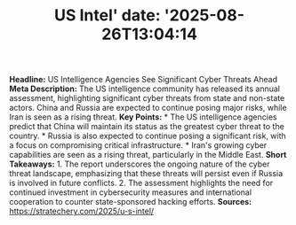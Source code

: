 ﻿---
title: "US Intel'
date: '2025-08-26T13:04:14"
category: "Markets"
summary: ""
slug: "us intel"
source_urls:
  - "https://stratechery.com/2025/u-s-intel/"
seo:
  title: "US Intel | Hash n Hedge'
  description: '"
  keywords: ["news", "markets", "brief"]
---
**Headline:** US Intelligence Agencies See Significant Cyber Threats Ahead  **Meta Description:** The US intelligence community has released its annual assessment, highlighting significant cyber threats from state and non-state actors. China and Russia are expected to continue posing major risks, while Iran is seen as a rising threat.  **Key Points:**  * The US intelligence agencies predict that China will maintain its status as the greatest cyber threat to the country. * Russia is also expected to continue posing a significant risk, with a focus on compromising critical infrastructure. * Iran's growing cyber capabilities are seen as a rising threat, particularly in the Middle East.  **Short Takeaways:**  1. The report underscores the ongoing nature of the cyber threat landscape, emphasizing that these threats will persist even if Russia is involved in future conflicts. 2. The assessment highlights the need for continued investment in cybersecurity measures and international cooperation to counter state-sponsored hacking efforts.  **Sources:**  https://stratechery.com/2025/u-s-intel/ 
